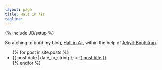 ```yaml
---
layout: page
title: Halt in Air
tagline: 
---
```

{% include JB/setup %}

Scratching to build my blog, [Halt in Air](http://malikey.github.io), within the help of [Jekyll-Bootstrap](http://jekyllbootstrap.com).


<ul class="posts">
  {% for post in site.posts %}
    <li><span>{{ post.date | date_to_string }}</span> &raquo; <a href="{{ BASE_PATH }}{{ post.url }}">{{ post.title }}</a></li>
  {% endfor %}
</ul>
